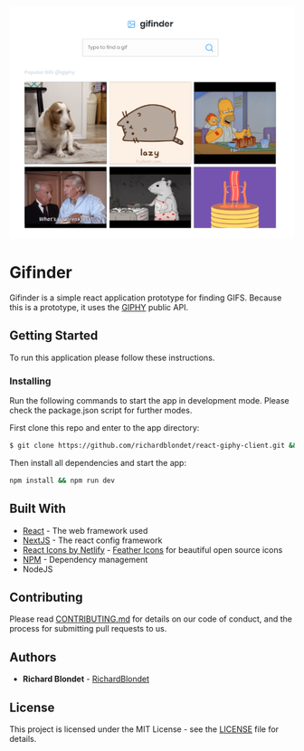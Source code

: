 ![Gifinder](screenshot.png)

# Gifinder

Gifinder is a simple react application prototype for finding GIFS. Because this is a prototype, it uses the [GIPHY](https://developers.giphy.com/docs/) public API.

## Getting Started

To run this application please follow these instructions.

### Installing

Run the following commands to start the app in development mode. Please check the package.json script for further modes.

First clone this repo and enter to the app directory:
```sh
$ git clone https://github.com/richardblondet/react-giphy-client.git && cd react-giphy-client

```
Then install all dependencies and start the app:
```sh
npm install && npm run dev
```


## Built With

* [React](https://reactjs.org/) - The web framework used
* [NextJS](https://nextjs.org/) - The react config framework
* [React Icons by Netlify](https://react-icons.netlify.com/) - [Feather Icons](https://feathericons.com/) for beautiful open source icons 
*  [NPM](https://www.npmjs.com) - Dependency management
* NodeJS

## Contributing

Please read [CONTRIBUTING.md](CONTRIBUTING.md) for details on our code of conduct, and the process for submitting pull requests to us.


## Authors

* **Richard Blondet**  - [RichardBlondet](https://github.com/richardblondet)

## License

This project is licensed under the MIT License - see the [LICENSE](LICENSE) file for details.
